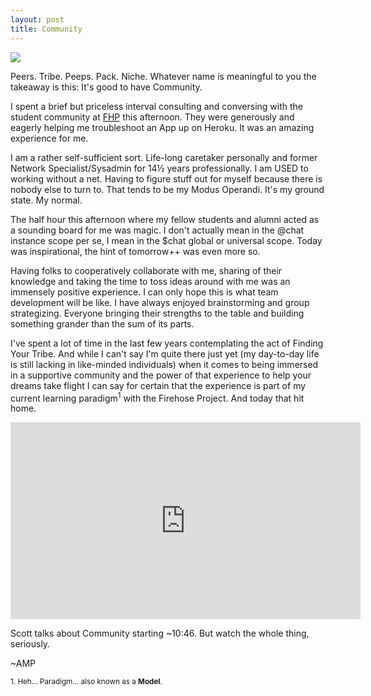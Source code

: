 ```yaml
---
layout: post
title: Community
---
```


<img src="http://momdipity.com/wp-content/uploads/2015/03/Vibe-Photo.jpg">

Peers.  Tribe.  Peeps.  Pack.  Niche.  Whatever name is meaningful to you the takeaway is this:  It's good to have Community.  

I spent a brief but priceless interval consulting and conversing with the student community at [FHP](http://www.thefirehoseproject.com/) this afternoon.  They were generously and eagerly helping me troubleshoot an App up on Heroku.  It was an amazing experience for me.

I am a rather self-sufficient sort.  Life-long caretaker personally and former Network Specialist/Sysadmin for 14&frac12; years professionally.  I am USED to working without a net.  Having to figure stuff out for myself because there is nobody else to turn to.  That tends to be my Modus Operandi.  It's my ground state.  My normal.

The half hour this afternoon where my fellow students and alumni acted as a sounding board for me was magic.  I don't actually mean in the @chat instance scope per se, I mean in the $chat global or universal scope.  Today was inspirational, the hint of tomorrow++ was even more so.

Having folks to cooperatively collaborate with me, sharing of their knowledge and taking the time to toss ideas around with me was an immensely positive experience.  I can only hope this is what team development will be like.  I have always enjoyed brainstorming and group strategizing.  Everyone bringing their strengths to the table and building something grander than the sum of its parts.  

I've spent a lot of time in the last few years contemplating the act of Finding Your Tribe. And while I can't say I'm quite there just yet (my day-to-day life is still lacking in like-minded individuals) when it comes to being immersed in a supportive community and the power of that experience to help your dreams take flight I can say for certain that the experience is part of my current learning paradigm<sup>1</sup> with the Firehose Project.  And today that hit home.

<iframe width="560" height="315" src="https://www.youtube.com/embed/jpe-LKn-4gM" frameborder="0" allowfullscreen></iframe>

Scott talks about Community starting ~10:46.  But watch the whole thing, seriously.

~AMP

<small> 1. Heh... Paradigm... also known as a <b>Model</b>.</small>


